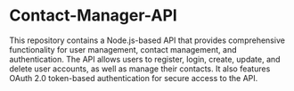 # Contact-Manager-API
This repository contains a Node.js-based API that provides comprehensive functionality for user management, contact management, and authentication. The API allows users to register, login, create, update, and delete user accounts, as well as manage their contacts. It also features OAuth 2.0 token-based authentication for secure access to the API.
